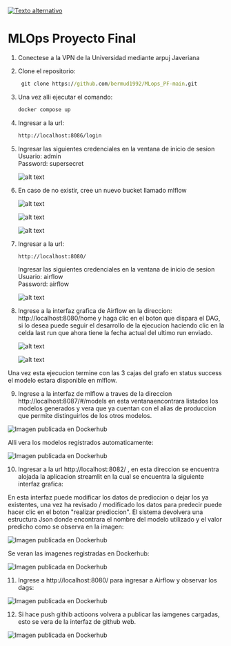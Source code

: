 [![Texto alternativo](https://img.youtube.com/vi/wmhRgMyUyBs/0.jpg)](https://youtu.be/wmhRgMyUyBs)

# MLOps Proyecto Final

1. Conectese a la VPN de la Universidad mediante arpuj Javeriana
   
2. Clone el repositorio:
   ```cmd
	git clone https://github.com/bermud1992/MLops_PF-main.git

3. Una vez alli ejecutar el comando:  
	```cmd
	docker compose up

4. Ingresar a la url:
    ```cmd
    http://localhost:8086/login
	```
5. Ingresar las siguientes credenciales en la ventana de inicio de sesion <br />
	Usuario: admin <br />
	Password: supersecret <br />
 
	![alt text](https://github.com/marinho14/MLops_P2/blob/main/images/minio_0.png)

6. En caso de no existir, cree un nuevo bucket llamado mlflow
   
    ![alt text](https://github.com/marinho14/MLops_P2/blob/main/images/minio_1.png)

    ![alt text](https://github.com/marinho14/MLops_P2/blob/main/images/minio_2.png)
   
    ![alt text](https://github.com/marinho14/MLops_P2/blob/main/images/minio_3.png)
   
7. Ingresar a la url:
    ```url
    http://localhost:8080/
	```
	Ingresar las siguientes credenciales en la ventana de inicio de sesion <br />
	Usuario: airflow <br />
	Password: airflow <br />
 
	![alt text](https://github.com/marinho14/MLops_P2/blob/main/images/airflow_0.png) <br />

8. Ingrese a la interfaz grafica de Airflow en la direccion: http://localhost:8080/home y haga clic en el boton que dispara el DAG, si lo desea puede seguir el desarrollo de la ejecucion haciendo clic en la celda last run que ahora tiene la fecha actual del ultimo run enviado.

   ![alt text](https://github.com/bermud1992/MLOps_P3/blob/main/images/airflow1.png)  <br />
   
   ![alt text](https://github.com/bermud1992/MLOps_P3/blob/main/images/airflow2.png)  

Una vez esta ejecucion termine con las 3 cajas del grafo en status success el modelo estara disponible en mlflow.

9. Ingrese a la interfaz de mlflow a traves de la direccion http://localhost:8087/#/models en esta ventanaencontrara listados los modelos generados y vera que ya cuentan con el alias de produccion que permite distinguirlos de los otros modelos.

![Imagen publicada en Dockerhub](images/mlflow1.png) 

 Alli vera los modelos registrados automaticamente:

 ![Imagen publicada en Dockerhub](images/mlflow_registrado.jpeg) 

10. Ingresar a la url http://localhost:8082/ , en esta direccion se encuentra alojada la aplicacion streamlit en la cual se encuentra la siguiente interfaz grafica:


   En esta interfaz puede modificar los datos de prediccion o dejar los ya existentes, una vez ha revisado / modificado los datos para predecir puede hacer clic en el boton "realizar prediccion". El sistema devolvera una estructura Json donde encontrara el nombre del modelo utilizado y el valor predicho como se observa en la imagen:

  ![Imagen publicada en Dockerhub](images/streamlit_app.jpeg) 

   Se veran las imagenes registradas en Dockerhub:
   
   ![Imagen publicada en Dockerhub](images/dockerhub-registered.jpeg) 
   


11. Ingrese a http://localhost:8080/  para ingresar a Airflow y observar los dags: 

   ![Imagen publicada en Dockerhub](images/dags.jpeg) 

12. Si hace push githib actioons volvera a publicar las iamgenes cargadas, esto se vera de la interfaz de github web.

   ![Imagen publicada en Dockerhub](images/github_actions.jpeg) 
